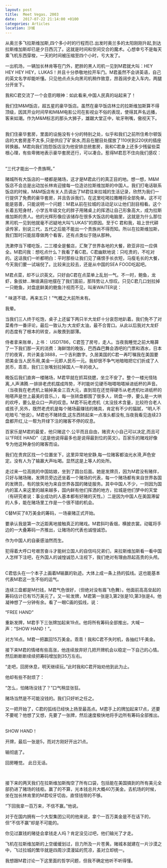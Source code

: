 ```yaml
---
layout: post
title:  Meet Vegas. 2003
date:   2017-07-22 21:14:00 +0100
categories: Articles
location: 沙城
---
```

从奥兰多飞拉斯维加斯,四个多小时的行程而已.出发时奥兰多的太阳刚刚升起,到达拉斯维加斯却已是夕日西沉了。这就是时间和空间交合的魔术。心想幸亏不是每天乘飞机东西穿梭，一天的时间被压缩至四个小时，亏大发了。 ­

一出机场，一辆加长林肯等在门外，肥胖的黑人司机一见到M君就大叫：HEY HEY HEY HEY，LUKAS！并且十分恭敬地拉开车门。M君虽然不会讲英语，自己的英文名字却能听懂。只见他点点头向黑司机稍作致意，昂首阔步走入车内，两腿分开坐下。 ­

我和C君交流了一个会意的眼神：如此看来,中国人民真的站起来了！ ­

我们住M&M饭店，超五星的豪华饭店。虽然在豪华饭店林立的拉斯维加斯算不得顶级，因其开业时间早和M&M电影公司在影视业不俗的表现，使得其声名远播，客来如潮。作为M&M标志的那头大狮子，雄踞大堂正中，呲牙咧嘴，傲视天下。 ­

我们住豪华套房，里面的设施没有十分的特别之处，似乎和我们之前所住希尔顿饭店的大套房差不太多,只是供应了矿泉水,而且在醒目处摆放了110伏到220伏的插座转换器。M君向我们抱怨饭店没为他安排总统套房，我和C君身上还多少残留些菜根心理，有些卑微地表示豪华套房还行，可以凑合。惹得M君忍不住向我们感叹： ­

“三代才能出一个贵族啊。” ­

赌城所有大饭店的一楼都是赌场，这才是M君此行的真正目的地。想一想，M&M饭店不会总是出动加长林肯迎接每一位造访拉斯维加斯的中国人。我们打电话联系饭店的时候，M&M饭店有关人员调出了M君往来拉城的生活记录，欣然为我们一行提供了免费的豪华套房，并且告诉我们，在这里吃喝拉撒睡将全部免单。这不可能是慈善，只能说明一个问题：M君从前在拉城的活动足以让他们刮目相看。这个长着五短身材，小学五年级文化的胖子用赌桌上的挥洒让自己形象高大，成为拉斯维加斯的贵人。他的光辉形像应该储存在很多大饭店的电脑里，这就是为什么那位黑司机一见到他就毫不迟疑地大叫“LUKAS”的原因。至于C 君和我，祖上世代耕读传家，别说三代，五代之后能不能出一个贵族尚不得而知。所以在拉斯维加斯，我们暂时只能屈尊做两个看客，还有点类似于随从那种。 ­

洗漱停当下楼吃饭，二三楼全是餐店，汇聚了世界各地的大餐，欧亚非拉一应俱全。M君问我：想吃点什么？我看了看C君。C君幽默地说：只吃贵的，不吃对的。这话我们一听都明白：平时那些让我们见了痛恨手长衣短，马瘦毛长的大餐，今天我们要一试端倪了。比较来比较去，还是从中国的SEA FOOD吃起吧。 ­

M君点菜，却不认识英文。只好由C君在点菜单上乱划一气。不一时，鲍鱼，龙虾，象拔蚌...琳琅满目地摆在了我们面前，那阵势让人惊叹。只见C君几口划拉掉一只鲍鱼，对盘底鲜美的鲍鱼汁视而不见，叫来WAITER说： ­

“ 味道不错，再来五只！”气概之大前所未有。 ­

我晕。 ­

当我们三人终于吃饱，桌子上还留下两只半大龙虾十分哀怨地趴着。我们免不了对菜肴作一番评论，最后一致认为:大龙虾太油，最不合胃口。从此以后我对大龙虾的态度有了根本的转变，从敬畏到鄙薄。 ­

侍者拿来账单，上书： USD1786，C君签了房号，走人。当夜我睡觉之前大略算了一下我们那一天的消费：海鲜馆的晚饭，巴西森巴舞会酒吧的门票和酒水，日本厅的夜宵，共计美金3888，一个吉利数字。久居美国的C君一再叮嘱我在美国要把美金当人民币用,美金一元即人民币一元。我却很不争气地暗暗把它们折成了人民币，乖乖，我们三张嘴划拉掉国人一年的收入。 ­

晚饭后我们直奔一楼赌场，M君早就在抓耳挠腮，坐立不安了。整个一楼光怪陆离,人声沸腾.一排排老虎机摆成阵势，不时能听见硬币啪嗒啪嗒掉进纸杯的声音。（当夜我在老虎机上输掉美金三百大元，直到现在还觉得硬币从老虎机吐进纸杯的啪嗒声是世上最美的音乐。），每一张转盘都围了很多人，转盘一停，要么是一大哄的欢呼，要么是众口一声的叹息。M君不玩老虎机（太没技术含量，比较符合老人或孩子,另外，既然老虎机是每个赌场最赚钱的赌具，肯定有不少的猫腻，“明人不吃暗亏.”他说）。M君也不赌转盘,这东西转起来一点准头都没有,当夜我看见连续23盘都开红,让一帮为开绿下注的赌客不停的叹息。 ­

百家乐是M君的最爱，他只赌这个.公平而且自由，赌资大小自己可以决定,而且可以“FREE HAND”（这是他说得最多也是说得最到位的英文）。百家乐的赌戏好像专为他这种身份的赌客而设。 ­

我们在贵宾区找一个位置坐下，这里异常地安静,每一位赌客都油光水滑,声色安定。没有人为了输羸大声吆喝。显然这是上等人的处所。 ­

走过来一位高挑的中国姑娘，坐到了圆台后面。她是发牌员，因为M君没有赌伴，只好与赌场赌，发牌员旁边还坐着一个赌场的代表，每一个赌场都有来自世界各国的发牌员，有的放矢地为来自世界各国的赌徒服务。其中中国人不少，一则因为国内的富人来这里的越来越多，国内鲜有他们挥洒的地方，拉城是他们梦中的天堂（有研究者说：事业成功的人基本都有好赌的天性。）二是因为中国人在美国滞留的人多，能在赌场里工作是一个很不错的机会。 ­

C替M买了8万美金的筹码，一场豪赌正式开始。 ­

要承认我是第一次近距离地接触真正的赌戏。M君斜叼香烟，横披衣裳。动辄将手边的一大叠筹码一齐推出，让赌场的代表也诚惶诚恐。 ­

作为中国人的自豪感油然而生。 ­

犯得着大呼口号艰苦奋斗才能树立国人的自信吗兄弟们，来拉斯维加斯看一看中国人怎样下注吧，在外国人的诚惶诚恐人注视下，我们绝对有理由昂起高贵的头颅。 ­

C君低头在一个本子上画着M输赢的轨迹。大体上成一条上扬的弧线。这也能基本代表M君这一生不俗的运气。 ­

连续三盘都是M扫钱，M君气色很好，（但绝对没有眉飞色舞）。他面前高高垒起的筹码估计已有15万美元了。又一轮发牌，M君第一张是3,第2张是10,第3张是4。他凝神想了一分钟有余。看了一眼C画的弧线，说： ­

“FREE HAND” ­

重新发牌，M君手下三张牌加起来19点。他将所有筹码全部推出，大喊一声：“SHOW HAND！”。 ­

对方16点。M君一把赢回15万美金。乖乖！我和C君不失时机，各抽红1千美金。 ­

接下来M君的情绪有些高涨，他连续放弃好几把开牌机会以稳定一下自己的心情。然后断断断续续把筹码增加到35万左右。 ­

“走吧，回房休息，明天继续玩。”此时我和C君开始劝他到此为止。 ­

他却有些不耐烦了： ­

“怎么，怕赌场没钱了？”口气稍显张狂。 ­

赌场当然是不可能没钱的。我们只好听之任之。 ­

又一把开始了，C君的弧线已经快上扬至最高点。M君手上的牌加起来17点，还要不要呢？他想了又想，先要了一张牌，然后速度极快地将手边所有筹码全部推出。 ­

SHOW HAND！ ­

开牌，最后一张是5，而对方刚好开出21点。 ­

输彻底了。 ­

回房睡觉。 此日无话。 ­

   ­

接下来的两天我们在拉斯维加斯掏空了所有口袋，包括能在美国搞到的所有美元全部扔进了赌场的钱柜。赢了的不算，光本钱总共大概40万美金。去机场的时候，坐在加长林肯里的M君咬牙切齿，直怪钱带的不够。 ­

“下回我拿一百万来，不信不赢。”他说。 ­

对于在国内拥有一个大型集团公司的他来说，拿个一百万美金是不在话下的，但“不信不赢”却是不可能的。 ­

你见过赢钱的赌徒会拿钱走人吗？肯定没见过吧，他们输光了才走。 ­

飞机在拉斯维加斯的上空缓缓划过，目力所及一片苍黄。赌城本就建在一片沙漠之中，飞过拉城的繁华就是四周沙漠漫延的荒凉，虽对立却统一。 ­

我想跟M君讨论一下这里面的哲学问题，但我不确定他听不听得懂。­

